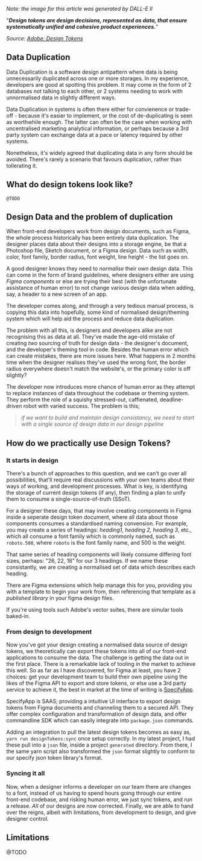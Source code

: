 _Note: the image for this article was generated by DALL-E II_

"**_Design tokens are design decisions, represented as data, that ensure systematically unified and cohesive product experiences._**"

_Source: [Adobe: Design Tokens](https://spectrum.adobe.com/page/design-tokens/)_

## Data Duplication

Data Duplication is a software design antipattern where data is being unnecessarily duplicated across one or more storages. In my experience, developers are good at spotting this problem. It may come in the form of 2 databases not talking to each other, or 2 systems needing to work with unnormalised data in slightly different ways.

Data Duplication in systems is often there either for convienence or trade-off - because it's easier to implement, or the cost of de-duplicating is seen as worthwhile enough. The latter can often be the case when working with uncentralised marketing analytical information, or perhaps because a 3rd party system can exchange data at a pace or latency required by other systems.

Nonetheless, it's widely agreed that duplicating data in any form should be avoided. There's rarely a scenario that favours duplication, rather than tollerating it.

## What do design tokens look like?

`@TODO`

## Design Data and the problem of duplication

When front-end developers work from design documents, such as Figma, the whole process historically has been entirely data duplication. The designer places data about their designs into a storage engine, be that a Photoshop file, Sketch document, or a Figma design. Data such as width, color, font family, border radius, font weight, line height - the list goes on.

A good designer knows they need to _normalise_ their own design data. This can come in the form of brand guidelines, where designers either are using _Figma components_ or else are trying their best (with the unfortunate assistance of human error) to not change various design data when adding, say, a header to a new screen of an app.

The developer comes along, and through a very tedious manual process, is copying this data into hopefully, some kind of normalised design/theming system which will help aid the process and reduce data duplication.

The problem with all this, is designers and developers alike are not recognising this as data at all. They've made the age-old mistake of creating _two_ sourcing of truth for design data - the designer's document, and the developer's theming tool in code. Besides the human error which can create mistakes, there are more issues here. What happens in 2 months time when the designer realises they've used the wrong font, the border radius everywhere doesn't match the website's, or the primary color is off slightly?

The developer now introduces more chance of human error as they attempt to replace instances of data throughout the codebase or theming system. They perform the role of a squishy stressed-out, caffienated, deadline-driven robot with varied success. The problem is this;

> _if we want to build and maintain design consistancy, we need to start with a single source of design data in our design pipeline_

## How do we practically use Design Tokens?

### It starts in design

There's a bunch of approaches to this question, and we can't go over all possibilities, that'll require real discussions with your own teams about their ways of working, and development processes. What is key, is identifying the storage of current design tokens (if any), then finding a plan to unify them to consume a single-source-of-truth (SSoT).

For a designer these days, that may involve creating components in Figma inside a seperate design token document, where all data about those components consumes a standardised naming convension. For example, you may create a series of headings: _heading1, heading 2, heading 3_, etc., which all consume a font family which is commonly named, such as `roboto.500`, where `roboto` is the font family name, and 500 is the weight.

That same series of heading components will likely consume differing font sizes, perhaps: "26, 22, 18" for our 3 headings. If we name these consistantly, we are creating a normalised set of data which describes each heading.

There are Figma extensions which help manage this for you, providing you with a template to begin your work from, then referencing that template as a _published library_ in your figma design files.

If you're using tools such Adobe's vector suites, there are simular tools baked-in.

### From design to development

Now you've got your design creating a normalised data source of design tokens, we theoretically can export these tokens into all of our front-end applications to consume the data. The challenge is getting the data out in the first place. There is a remarkable lack of tooling in the market to achieve this well. So as far as I have discovered, for Figma at least, you have 2 choices: get your development team to build their own pipeline using the likes of the Figma API to export and store tokens, or else use a 3rd party service to achieve it, the best in market at the time of writing is [SpecifyApp](https://specifyapp.com/).

SpecifyApp is SAAS; providing a intuitive UI interface to export design tokens from Figma documents and channeling them to a secured API. They offer complex configuration and transformation of design data, and offer commandline SDK which can easily integrate into `package.json` commands.

Adding an integration to pull the latest design tokens becomes as easy as, `yarn run designTokens:sync` once setup correctly. In my latest project, I had these pull into a `json` file, inside a project `generated` directory. From there, I the same yarn script also transformed the `json` format slightly to conform to our specify json token library's format.

### Syncing it all

Now, when a designer informs a developer on our team there are changes to a font, instead of us having to spend hours going through our entire front-end codebase, and risking human error, we just sync tokens, and run a release. _All_ of our designs are now corrected. Finally, we are able to hand over the reigns, albeit with limitations, from development to design, and give designer control.

## Limitations

@TODO
